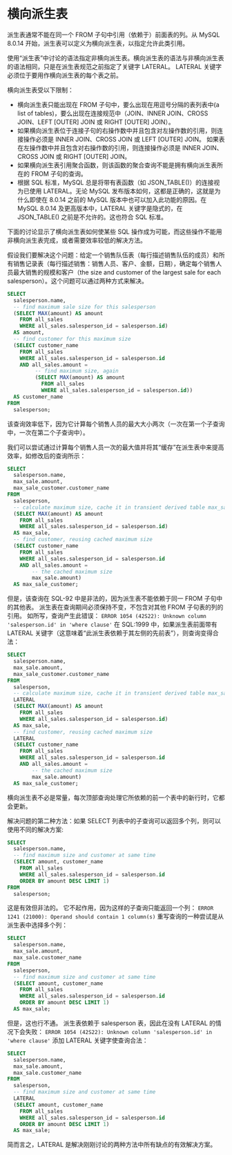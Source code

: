 # 横向派生表

派生表通常不能在同一个 FROM 子句中引用（依赖于）前面表的列。从 MySQL 8.0.14 开始，派生表可以定义为横向派生表，以指定允许此类引用。

使用“派生表”中讨论的语法指定非横向派生表。横向派生表的语法与非横向派生表的语法相同，只是在派生表规范之前指定了关键字 LATERAL。 LATERAL 关键字必须位于要用作横向派生表的每个表之前。

横向派生表受以下限制：

- 横向派生表只能出现在 FROM 子句中，要么出现在用逗号分隔的表列表中(a list of tables)，要么出现在连接规范中（JOIN、INNER JOIN、CROSS JOIN、LEFT [OUTER] JOIN 或 RIGHT [OUTER] JOIN）。
- 如果横向派生表位于连接子句的右操作数中并且包含对左操作数的引用，则连接操作必须是 INNER JOIN、CROSS JOIN 或 LEFT [OUTER] JOIN。
  如果表在左操作数中并且包含对右操作数的引用，则连接操作必须是 INNER JOIN、CROSS JOIN 或 RIGHT [OUTER] JOIN。
- 如果横向派生表引用聚合函数，则该函数的聚合查询不能是拥有横向派生表所在的 FROM 子句的查询。
- 根据 SQL 标准，MySQL 总是将带有表函数（如 JSON_TABLE()）的连接视为已使用 LATERAL。无论 MySQL 发布版本如何，这都是正确的，这就是为什么即使在 8.0.14 之前的 MySQL 版本中也可以加入此功能的原因。在 MySQL 8.0.14 及更高版本中，LATERAL 关键字是隐式的，在 JSON_TABLE() 之前是不允许的。这也符合 SQL 标准。

下面的讨论显示了横向派生表如何使某些 SQL 操作成为可能，而这些操作不能用非横向派生表完成，或者需要效率较低的解决方法。

假设我们要解决这个问题：给定一个销售队伍表（每行描述销售队伍的成员）和所有销售记录表（每行描述销售：销售人员、客户、金额，日期），确定每个销售人员最大销售的规模和客户（the size and customer of the largest sale for each salesperson）。这个问题可以通过两种方式来解决。

```sql
SELECT
  salesperson.name,
  -- find maximum sale size for this salesperson
  (SELECT MAX(amount) AS amount
    FROM all_sales
    WHERE all_sales.salesperson_id = salesperson.id)
  AS amount,
  -- find customer for this maximum size
  (SELECT customer_name
    FROM all_sales
    WHERE all_sales.salesperson_id = salesperson.id
    AND all_sales.amount =
         -- find maximum size, again
         (SELECT MAX(amount) AS amount
           FROM all_sales
           WHERE all_sales.salesperson_id = salesperson.id))
  AS customer_name
FROM
  salesperson;
```

该查询效率低下，因为它计算每个销售人员的最大大小两次（一次在第一个子查询中，一次在第二个子查询中）。

我们可以尝试通过计算每个销售人员一次的最大值并将其“缓存”在派生表中来提高效率，如修改后的查询所示：

```sql
SELECT
  salesperson.name,
  max_sale.amount,
  max_sale_customer.customer_name
FROM
  salesperson,
  -- calculate maximum size, cache it in transient derived table max_sale
  (SELECT MAX(amount) AS amount
    FROM all_sales
    WHERE all_sales.salesperson_id = salesperson.id)
  AS max_sale,
  -- find customer, reusing cached maximum size
  (SELECT customer_name
    FROM all_sales
    WHERE all_sales.salesperson_id = salesperson.id
    AND all_sales.amount =
        -- the cached maximum size
        max_sale.amount)
  AS max_sale_customer;
```

但是，该查询在 SQL-92 中是非法的，因为派生表不能依赖于同一 FROM 子句中的其他表。 派生表在查询期间必须保持不变，不包含对其他 FROM 子句表的列的引用。 如所写，查询产生此错误：
`ERROR 1054 (42S22): Unknown column 'salesperson.id' in 'where clause'`
在 SQL:1999 中，如果派生表前面带有 LATERAL 关键字（这意味着“此派生表依赖于其左侧的先前表”），则查询变得合法：

```sql
SELECT
  salesperson.name,
  max_sale.amount,
  max_sale_customer.customer_name
FROM
  salesperson,
  -- calculate maximum size, cache it in transient derived table max_sale
  LATERAL
  (SELECT MAX(amount) AS amount
    FROM all_sales
    WHERE all_sales.salesperson_id = salesperson.id)
  AS max_sale,
  -- find customer, reusing cached maximum size
  LATERAL
  (SELECT customer_name
    FROM all_sales
    WHERE all_sales.salesperson_id = salesperson.id
    AND all_sales.amount =
        -- the cached maximum size
        max_sale.amount)
  AS max_sale_customer;
```

横向派生表不必是常量，每次顶部查询处理它所依赖的前一个表中的新行时，它都会更新。

解决问题的第二种方法：如果 SELECT 列表中的子查询可以返回多个列，则可以使用不同的解决方案:

```sql
SELECT
  salesperson.name,
  -- find maximum size and customer at same time
  (SELECT amount, customer_name
    FROM all_sales
    WHERE all_sales.salesperson_id = salesperson.id
    ORDER BY amount DESC LIMIT 1)
FROM
  salesperson;
```

这是有效但非法的。 它不起作用，因为这样的子查询只能返回一个列：
`ERROR 1241 (21000): Operand should contain 1 column(s)`
重写查询的一种尝试是从派生表中选择多个列：

```sql
SELECT
  salesperson.name,
  max_sale.amount,
  max_sale.customer_name
FROM
  salesperson,
  -- find maximum size and customer at same time
  (SELECT amount, customer_name
    FROM all_sales
    WHERE all_sales.salesperson_id = salesperson.id
    ORDER BY amount DESC LIMIT 1)
  AS max_sale;
```

但是，这也行不通。 派生表依赖于 salesperson 表，因此在没有 LATERAL 的情况下会失败：
`ERROR 1054 (42S22): Unknown column 'salesperson.id' in 'where clause'`
添加 LATERAL 关键字使查询合法：

```sql
SELECT
  salesperson.name,
  max_sale.amount,
  max_sale.customer_name
FROM
  salesperson,
  -- find maximum size and customer at same time
  LATERAL
  (SELECT amount, customer_name
    FROM all_sales
    WHERE all_sales.salesperson_id = salesperson.id
    ORDER BY amount DESC LIMIT 1)
  AS max_sale;
```

简而言之，LATERAL 是解决刚刚讨论的两种方法中所有缺点的有效解决方案。
